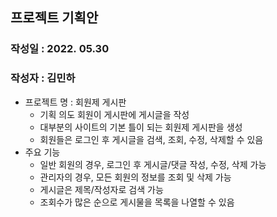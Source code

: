 ## 프로젝트 기획안

### 작성일 : 2022. 05.30
### 작성자 : 김민하
- 프로젝트 명 : 회원제 게시판
  - 기획 의도 회원이 게시판에 게시글을 작성 
  - 대부분의 사이트의 기본 틀이 되는 회원제 게시판을 생성
  - 회원들은 로그인 후 게시글을 검색, 조회, 수정, 삭제할 수 있음  
- 주요 기능 
  - 일반 회원의 경우, 로그인 후 게시글/댓글 작성, 수정, 삭제 가능 
  - 관리자의 경우, 모든 회원의 정보를 조회 및 삭제 가능
  - 게시글은 제목/작성자로 검색 가능
  - 조회수가 많은 순으로 게시물을 목록을 나열할 수 있음
